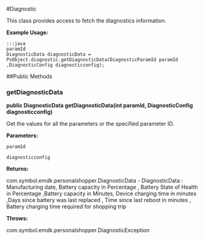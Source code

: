 #Diagnostic

This class provides access to fetch the diagnostics information.
 
 

**Example Usage:**
	
	:::java	
	paramId
	DiagnosticData diagnosticData =  PsObject.diagnostic.getDiagnosticData(DiagnosticParamId paramId
	,DiagnosticConfig diagnosticconfig);


##Public Methods

### getDiagnosticData

**public DiagnosticData getDiagnosticData(int paramId, DiagnosticConfig diagnosticconfig)**

Get the values for all the parameters or the specified parameter ID.

**Parameters:**

`paramId`

`diagnosticconfig`

**Returns:**

com.symbol.emdk.personalshopper.DiagnosticData - DiagnosticData : Manufacturing date, Battery capacity in Percentage ,
 Battery State of Health in Percentage ,Battery capacity in Minutes,
 Device charging time in minutes  ,Days since battery was last replaced ,
 Time since last reboot in minutes , Battery charging time required for shopping trip

**Throws:**

com.symbol.emdk.personalshopper.DiagnosticException



